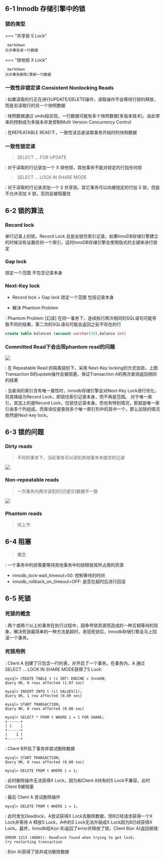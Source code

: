 
## 6-1 Innodb 存储引擎中的锁

### 锁的类型

=== "共享锁 S Lock"

     markdown
    允许事务读一行数据
    

=== "排他锁 X Lock"

     markdown
    允许事务删除/更新一行数据
	

### 一致性非锁定读 Consistent Nonlocking Reads

: 如果读取的行正在进行UPDATE/DELETE操作，读取操作不会等待行锁的释放，而是去读取行的另一个快照数据 

: 快照数据通过 undo段实现，一行数据可能有多个快照数据[多版本技术]，由此带来的控制成为多版本并发控制Multi Version Concurrency Control

:	在REPEATABLE READ下，一致性读总是读取事务开始时的快照数据


### 一致性锁定读

> SELECT ... FOR UPDATE

:	对于读取的行记录加一个 X 排他锁，其他事务不能对锁定的行加任何锁

> SELECT ... LOCK IN SHARE MODE

:	对于读取的行记录添加一个 S 共享锁。其它事务可以向被锁定的行加 S 锁，但是不允许添加 X 锁，否则会被阻塞住

## 6-2 锁的算法

### Record lock

单行记录上的锁，Record Lock 总是会锁住索引记录。如果InnoDB存储引擎建立的时候没有设置任何一个索引，这时InnoDB存储引擎会使用隐式的主键来进行锁定

### Gap lock

锁定一个范围 不包含记录本身

### Next-Key lock

- Record lock + Gap lock 锁定一个范围 包括记录本身

- 解决 Phantom Problem

: Phantom Problem [幻读] 在同一事务下，连续执行两次相同的SQL语句可能导致不同的结果，第二次的SQL语句可能会返回之前不存在的行

```sql
create table balances (account varchar(30),balance int)
```

### Committed Read下会出现phantom read的问题

![](img/phantomread.png)

:   在 Repeatable Read 的隔离级别下，采用 Next-Key locking的方式加锁，上图Transaction B的update操作会被阻塞，保证Transaction A的两次查询返回相同的结果

:   当查询的索引含有唯一属性时，innodb存储引擎会对Next-Key Lock进行优化，将其降级为Record Lock，即锁住索引记录本身，而不再是范围。
    对于唯一索引，其加上的是Record Lock，仅锁住记录本身。但也有特别情况，那就是唯一索引由多个列组成，而查询仅是查找多个唯一索引列中的其中一个，那么加锁的情况依然是Next-key lock。

## 6-3 锁的问题

### Dirty reads

> 不同的事务下，当前事务可以读到其他事务未提交的记录

![](img/dirty_read.png)

### Non-repeatable reads

> 一次事务内两次读到的[已提交]数据不一致

![](img/nonrepeatable_read.png)

### Phantom reads

> 同上节

## 6-4 阻塞

> 概念

:   一个事务中的锁需要等待其他事务中的锁释放其所占用的资源

- innodb_lock-wait_timeout=50: 控制等待的时间
- innodb_rollback_on_timeout=OFF: 是否在超时后进行回滚

## 6-5 死锁

### 死锁的概念

:   两个或两个以上的事务在执行过程中，因争夺锁资源而造成的一种互相等待的现象，解决死锁最简单的一种方法是超时，发现死锁后，Innodb存储引擎会马上回滚一个事务。

### 死锁用例

:   Client A 创建了只包含一行的表，并开启了一个事务。在事务内，A 通过 SELECT ... LOCK IN SHARE MODE获得了S Lock:

```mysql
mysql> CREATE TABLE t (i INT) ENGINE = InnoDB;
Query OK, 0 rows affected (1.07 sec)

mysql> INSERT INTO t (i) VALUES(1);
Query OK, 1 row affected (0.09 sec)

mysql> START TRANSACTION;
Query OK, 0 rows affected (0.00 sec)

mysql> SELECT * FROM t WHERE i = 1 FOR SHARE;
+------+
| i    |
+------+
|    1 |
+------+
```

:   Client B开启了事务并尝试删除数据

```mysql
mysql> START TRANSACTION;
Query OK, 0 rows affected (0.00 sec)

mysql> DELETE FROM t WHERE i = 1;
```

:   此时删除操作无法获得X Lock，因为和Client A持有的S Lock不兼容，此时Client B被阻塞

:   最后 Client A 尝试删除操作

```mysql
mysql> DELETE FROM t WHERE i = 1;
```

:   此时发生Deadlock，A尝试获得X Lock去删除数据，但B已经请求获得一个X Lock并等待 A 释放S Lock，A中的S Lock无法升级成X Lock因为B已经获得X Lock。最终，Innodb给A(or B)返回了error并释放了锁，Client B(or A)返回报错:

```mysql
ERROR 1213 (40001): Deadlock found when trying to get lock;
try restarting transaction
```

:  B(or A)获得了锁并成功删除数据
